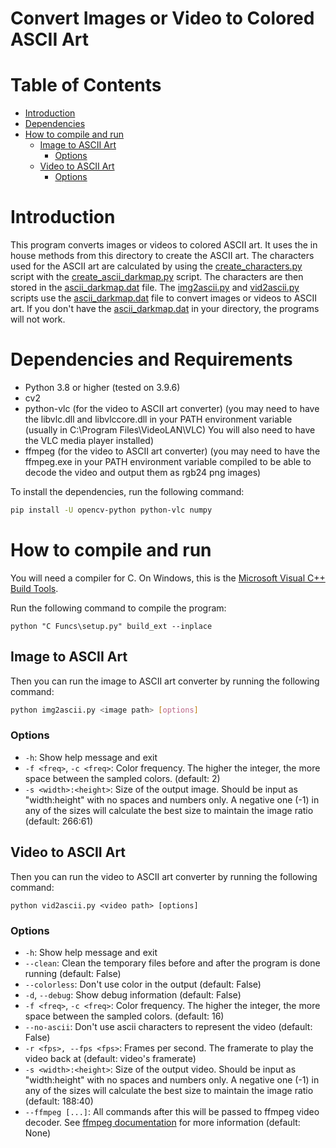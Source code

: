 # Convert Images or Video to Colored ASCII Art

# Table of Contents
- [Introduction](#introduction)
- [Dependencies](#dependencies)
- [How to compile and run](#how-to-compile-and-run)
  - [Image to ASCII Art](#image-to-ascii-art)
    - [Options](#options)
  - [Video to ASCII Art](#video-to-ascii-art)
    - [Options](#options-1)


# Introduction
This program converts images or videos to colored ASCII art. It uses the in house methods from this directory to create the ASCII art. The characters used for the ASCII art are calculated by using the [create_characters.py](create_characters.py) script with the [create_ascii_darkmap.py](create_ascii_darkmap.py) script. The characters are then stored in the [ascii_darkmap.dat](ascii_darkmap.dat) file. The [img2ascii.py](img2ascii.py) and [vid2ascii.py](vid2ascii.py) scripts use the [ascii_darkmap.dat](ascii_darkmap.dat) file to convert images or videos to ASCII art. If you don't have the [ascii_darkmap.dat](ascii_darkmap.dat) in your directory, the programs will not work.

# Dependencies and Requirements
- Python 3.8 or higher (tested on 3.9.6)
- cv2
- python-vlc (for the video to ASCII art converter) (you may need to have the libvlc.dll and libvlccore.dll in your PATH environment variable (usually in C:\Program Files\VideoLAN\VLC) You will also need to have the VLC media player installed)
- ffmpeg (for the video to ASCII art converter) (you may need to have the ffmpeg.exe in your PATH environment variable compiled to be able to decode the video and output them as rgb24 png images)

To install the dependencies, run the following command:
```bash
pip install -U opencv-python python-vlc numpy
```

# How to compile and run
You will need a compiler for C. On Windows, this is the [Microsoft Visual C++ Build Tools](https://visualstudio.microsoft.com/visual-cpp-build-tools/).

Run the following command to compile the program:
```
python "C Funcs\setup.py" build_ext --inplace
```

## Image to ASCII Art
Then you can run the image to ASCII art converter by running the following command:
```bash
python img2ascii.py <image path> [options]
```

### Options
- `-h`: Show help message and exit
- `-f <freq>`, `-c <freq>`: Color frequency. The higher the integer, the more space between the sampled colors. (default: 2)
- `-s <width>:<height>`: Size of the output image. Should be input as "width:height" with no spaces and numbers only. A negative one (-1) in any of the sizes will calculate the best size to maintain the image ratio (default: 266:61)

## Video to ASCII Art
Then you can run the video to ASCII art converter by running the following command:
```shell
python vid2ascii.py <video path> [options]
```

### Options
- `-h`: Show help message and exit
- `--clean`: Clean the temporary files before and after the program is done running (default: False)
- `--colorless`: Don't use color in the output (default: False)
- `-d`, `--debug`: Show debug information (default: False)
- `-f <freq>`, `-c <freq>`: Color frequency. The higher the integer, the more space between the sampled colors. (default: 16)
- `--no-ascii`: Don't use ascii characters to represent the video (default: False)
- `-r <fps>, --fps <fps>`: Frames per second. The framerate to play the video back at (default: video's framerate)
- `-s <width>:<height>`: Size of the output video. Should be input as "width:height" with no spaces and numbers only. A negative one (-1) in any of the sizes will calculate the best size to maintain the image ratio (default: 188:40)
- `--ffmpeg [...]`: All commands after this will be passed to ffmpeg video decoder. See [ffmpeg documentation](https://ffmpeg.org/ffmpeg.html) for more information (default: None)